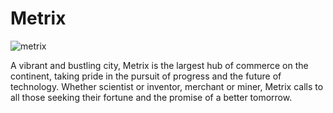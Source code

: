 # Metrix

![metrix](https://d2hl7maqck52px.cloudfront.net/continents/rathe/metrix/metrix.webp)

A vibrant and bustling city, Metrix is the largest hub of commerce on the continent, taking pride in the pursuit of progress and the future of technology. Whether scientist or inventor, merchant or miner, Metrix calls to all those seeking their fortune and the promise of a better tomorrow.
